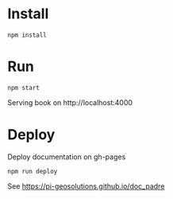 # Install

```
npm install
```

# Run

```
npm start
```

Serving book on http://localhost:4000

# Deploy

Deploy documentation on gh-pages

```
npm run deploy
```

See https://pi-geosolutions.github.io/doc_padre
